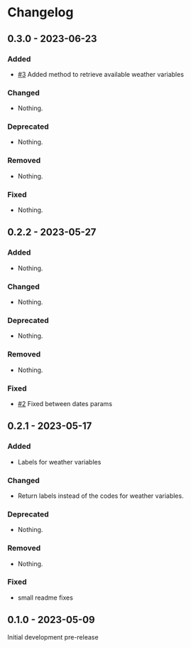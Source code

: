 # Changelog

## 0.3.0 - 2023-06-23

### Added

- [#3](https://github.com/mihaichris/air-quality/pull/3) Added method to retrieve available weather variables

### Changed

- Nothing.

### Deprecated

- Nothing.

### Removed

- Nothing.

### Fixed

- Nothing.

## 0.2.2 - 2023-05-27

### Added

- Nothing.

### Changed

- Nothing.

### Deprecated

- Nothing.

### Removed

- Nothing.

### Fixed

-  [#2](https://github.com/mihaichris/air-quality/pull/2) Fixed between dates params

## 0.2.1 - 2023-05-17

### Added

- Labels for weather variables

### Changed

- Return labels instead of the codes for weather variables.

### Deprecated

- Nothing.

### Removed

- Nothing.

### Fixed

- small readme fixes

## 0.1.0 - 2023-05-09

Initial development pre-release
